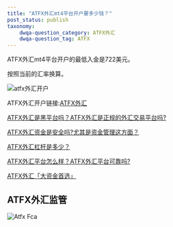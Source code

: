```yaml
---
title: "ATFX外汇mt4平台开户要多少钱？"
post_status: publish
taxonomy:
    dwqa-question_category: ATFX外汇
    dwqa-question_tag: ATFX
---
```


ATFX外汇mt4平台开户的最低入金是722美元。

按照当前的汇率换算。

![atfx外汇开户](https://we.laowei8.com/wp-content/uploads/2020/06/09d30d86a53a86ee26faa9be50bbd24c.png)

ATFX外汇开户链接:[ATFX外汇](https://we.laowei8.com/go/atfxchina "ATFX外汇")

[ATFX外汇是黑平台吗？ATFX外汇是正规的外汇交易平台吗?](https://we.laowei8.com/question/atfx-black-platform)

[ATFX外汇资金是安全吗?尤其是资金管理这方面？](https://we.laowei8.com/question/is-atfx-safe)

[ATFX外汇杠杆是多少？](https://we.laowei8.com/question/atfx-ganggan)

[ATFX外汇平台怎么样？ATFX外汇平台可靠吗?](https://we.laowei8.com/question/how-about-atfx)

[ATFX外汇「大资金首选」](https://we.laowei8.com/product/atfx-review)

## ATFX外汇监管

![Atfx Fca](https://we.laowei8.com/wp-content/uploads/2020/07/262d76fe064c4d878f74b50c35ccc1a7-5.png)
